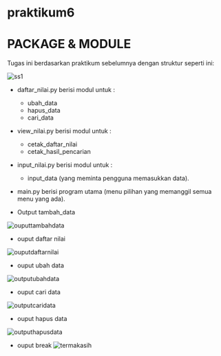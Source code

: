 # praktikum6
# PACKAGE & MODULE
Tugas ini berdasarkan praktikum sebelumnya dengan struktur seperti ini:

  ![ss1](https://user-images.githubusercontent.com/57038763/72214339-73766f80-3532-11ea-81f0-635e5a32de39.png)

* daftar_nilai.py berisi modul untuk :
    * ubah_data
    * hapus_data
    * cari_data
* view_nilai.py berisi modul untuk :
    * cetak_daftar_nilai
    * cetak_hasil_pencarian
    
* input_nilai.py berisi modul untuk :
    * input_data (yang meminta pengguna memasukkan data).
     
* main.py berisi program utama (menu pilihan yang memanggil semua menu yang ada).

* Output tambah_data


![ouputtambahdata](https://user-images.githubusercontent.com/57038763/72214488-aff79a80-3535-11ea-8e21-cd87ff03e9e1.png)



* ouput daftar nilai


![ouputdaftarnilai](https://user-images.githubusercontent.com/57038763/72214490-cdc4ff80-3535-11ea-87fb-43584e5c1536.png)




* ouput ubah data


![outputubahdata](https://user-images.githubusercontent.com/57038763/72214497-ee8d5500-3535-11ea-8990-a16515c1bd31.png)

* ouput cari data


![outputcaridata](https://user-images.githubusercontent.com/57038763/72214555-05807700-3537-11ea-8b05-e67d0d27a20f.png)

* ouput hapus data


![outputhapusdata](https://user-images.githubusercontent.com/57038763/72214563-44aec800-3537-11ea-91c6-ecd186b8e38d.png)

* ouput break
![termakasih](https://user-images.githubusercontent.com/57038763/72214566-555f3e00-3537-11ea-9a87-e38e5fcb7c05.png)
